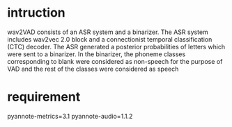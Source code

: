 # intruction
wav2VAD consists of an ASR system and a binarizer. The ASR system includes wav2vec 2.0 block and a connectionist temporal classification (CTC) decoder. 
The ASR generated a posterior probabilities of letters which were sent to a binarizer. 
In the binarizer, the phoneme classes corresponding to blank were considered as non-speech for the purpose of VAD and the rest of the classes were considered as speech

# requirement

pyannote-metrics=3.1
pyannote-audio=1.1.2

